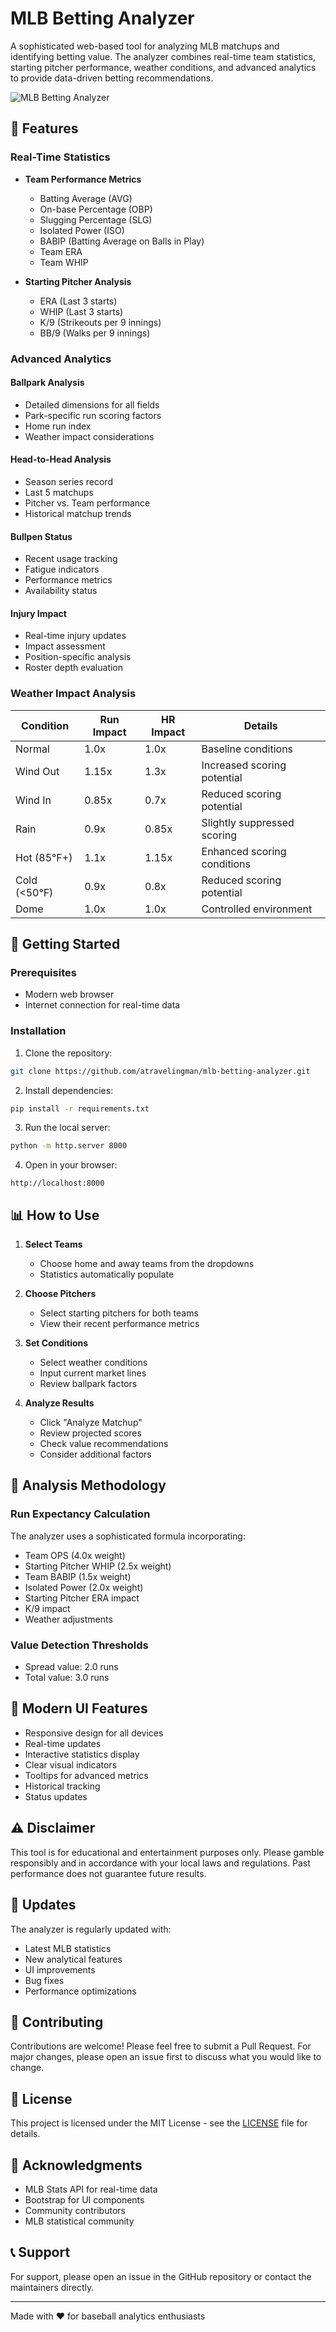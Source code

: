 # MLB Betting Analyzer

A sophisticated web-based tool for analyzing MLB matchups and identifying betting value. The analyzer combines real-time team statistics, starting pitcher performance, weather conditions, and advanced analytics to provide data-driven betting recommendations.

![MLB Betting Analyzer](https://raw.githubusercontent.com/atravelingman/mlb-betting-analyzer/main/screenshot.png)

## 🌟 Features

### Real-Time Statistics
- **Team Performance Metrics**
  - Batting Average (AVG)
  - On-base Percentage (OBP)
  - Slugging Percentage (SLG)
  - Isolated Power (ISO)
  - BABIP (Batting Average on Balls in Play)
  - Team ERA
  - Team WHIP

- **Starting Pitcher Analysis**
  - ERA (Last 3 starts)
  - WHIP (Last 3 starts)
  - K/9 (Strikeouts per 9 innings)
  - BB/9 (Walks per 9 innings)

### Advanced Analytics

#### Ballpark Analysis
- Detailed dimensions for all fields
- Park-specific run scoring factors
- Home run index
- Weather impact considerations

#### Head-to-Head Analysis
- Season series record
- Last 5 matchups
- Pitcher vs. Team performance
- Historical matchup trends

#### Bullpen Status
- Recent usage tracking
- Fatigue indicators
- Performance metrics
- Availability status

#### Injury Impact
- Real-time injury updates
- Impact assessment
- Position-specific analysis
- Roster depth evaluation

### Weather Impact Analysis

| Condition | Run Impact | HR Impact | Details |
|-----------|------------|-----------|----------|
| Normal | 1.0x | 1.0x | Baseline conditions |
| Wind Out | 1.15x | 1.3x | Increased scoring potential |
| Wind In | 0.85x | 0.7x | Reduced scoring potential |
| Rain | 0.9x | 0.85x | Slightly suppressed scoring |
| Hot (85°F+) | 1.1x | 1.15x | Enhanced scoring conditions |
| Cold (<50°F) | 0.9x | 0.8x | Reduced scoring potential |
| Dome | 1.0x | 1.0x | Controlled environment |

## 🚀 Getting Started

### Prerequisites
- Modern web browser
- Internet connection for real-time data

### Installation

1. Clone the repository:
```bash
git clone https://github.com/atravelingman/mlb-betting-analyzer.git
```

2. Install dependencies:
```bash
pip install -r requirements.txt
```

3. Run the local server:
```bash
python -m http.server 8000
```

4. Open in your browser:
```
http://localhost:8000
```

## 📊 How to Use

1. **Select Teams**
   - Choose home and away teams from the dropdowns
   - Statistics automatically populate

2. **Choose Pitchers**
   - Select starting pitchers for both teams
   - View their recent performance metrics

3. **Set Conditions**
   - Select weather conditions
   - Input current market lines
   - Review ballpark factors

4. **Analyze Results**
   - Click "Analyze Matchup"
   - Review projected scores
   - Check value recommendations
   - Consider additional factors

## 🧮 Analysis Methodology

### Run Expectancy Calculation
The analyzer uses a sophisticated formula incorporating:
- Team OPS (4.0x weight)
- Starting Pitcher WHIP (2.5x weight)
- Team BABIP (1.5x weight)
- Isolated Power (2.0x weight)
- Starting Pitcher ERA impact
- K/9 impact
- Weather adjustments

### Value Detection Thresholds
- Spread value: 2.0 runs
- Total value: 3.0 runs

## 📱 Modern UI Features

- Responsive design for all devices
- Real-time updates
- Interactive statistics display
- Clear visual indicators
- Tooltips for advanced metrics
- Historical tracking
- Status updates

## ⚠️ Disclaimer

This tool is for educational and entertainment purposes only. Please gamble responsibly and in accordance with your local laws and regulations. Past performance does not guarantee future results.

## 🔄 Updates

The analyzer is regularly updated with:
- Latest MLB statistics
- New analytical features
- UI improvements
- Bug fixes
- Performance optimizations

## 🤝 Contributing

Contributions are welcome! Please feel free to submit a Pull Request. For major changes, please open an issue first to discuss what you would like to change.

## 📄 License

This project is licensed under the MIT License - see the [LICENSE](LICENSE) file for details.

## 🙏 Acknowledgments

- MLB Stats API for real-time data
- Bootstrap for UI components
- Community contributors
- MLB statistical community

## 📞 Support

For support, please open an issue in the GitHub repository or contact the maintainers directly.

---
Made with ❤️ for baseball analytics enthusiasts
